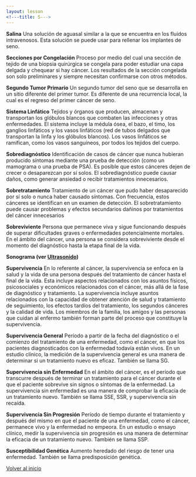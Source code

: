 ```yaml
---
layout: lesson
<!---title: S--->
---
```


<a name="top"></a>

**Salina**
Una solución de aguasal similar a la que se encuentra en los fluidos intravenosos. Esta solución se puede usar para rellenar los implantes de seno.

**Secciones por Congelación**
Proceso por medio del cual una sección de tejido de una biopsia quirúrgica se congela para poder estudiar una capa delgada y chequear si hay cáncer. Los resultados de la sección congelada son solo preliminares y siempre necesitan confirmarse con otros métodos. 

**Segundo Tumor Primario**
Un segundo tumor del seno que se desarrolla en un sitio diferente del primer tumor. Es diferente de una recurrencia local, la cual es el regreso del primer cáncer de seno.

**Sistema Linfático**
Tejidos y órganos que producen, almacenan y transportan los glóbulos blancos que combaten las infecciones y otras enfermedades. El sistema incluye la médula ósea, el bazo, el timo, los ganglios linfáticos y los vasos linfáticos (red de tubos delgados que transportan la linfa y los glóbulos blancos). Los vasos linfáticos se ramifican, como los vasos sanguíneos, por todos los tejidos del cuerpo.

**Sobrediagnóstico**
Identificación de casos de cáncer que nunca hubieran producido síntomas mediante una prueba de detección (como un mamograma o una prueba de PSA). Es posible que estos cánceres dejen de crecer o desaparezcan por sí solos. El sobrediagnóstico puede causar daños, como generar ansiedad o recibir tratamientos innecesarios.

**Sobretratamiento**
Tratamiento de un cáncer que pudo haber desaparecido por sí solo o nunca haber causado síntomas. Con frecuencia, estos cánceres se identifican en un examen de detección. El sobretratamiento puede causar problemas y efectos secundarios dañinos por tratamientos del cáncer innecesarios

**Sobreviviente**
Persona que permanece viva y sigue funcionando después de superar dificultades graves o enfermedades potencialmente mortales. En el ámbito del cáncer, una persona se considera sobreviviente desde el momento del diagnóstico hasta la etapa final de la vida.

**Sonograma (ver [Ultrasonido](https://scnslabutsa.github.io/myhthelperEduContent/Usp/index.html))**

**Supervivencia**
En lo referente al cáncer, la supervivencia se enfoca en la salud y la vida de una persona después del tratamiento de cáncer hasta el final de la vida. Esta incluye aspectos relacionados con los asuntos físicos, psicosociales y económicos relacionados con el cáncer, más allá de la fase de diagnóstico y tratamiento. La supervivencia incluye asuntos relacionados con la capacidad de obtener atención de salud y tratamiento de seguimiento, los efectos tardíos del tratamiento, los segundos cánceres y la calidad de vida. Los miembros de la familia, los amigos y las personas que cuidan al enfermo también forman parte del proceso que constituye la supervivencia.

**Supervivencia General**
Período a partir de la fecha del diagnóstico o el comienzo del tratamiento de una enfermedad, como el cáncer, en que los pacientes diagnosticados con la enfermedad todavía están vivos. En un estudio clínico, la medición de la supervivencia general es una manera de determinar si un tratamiento nuevo es eficaz. También se llama SG.

**Supervivencia sin Enfermedad**
En el ámbito del cáncer, es el período que transcurre después de terminar un tratamiento para el cáncer durante el que el paciente sobrevive sin signos o síntomas de la enfermedad. La supervivencia sin enfermedad es una manera de comprobar la eficacia de un tratamiento nuevo. También se llama SSE, SSR, y supervivencia sin recaída.

**Supervivencia Sin Progresión**
Período de tiempo durante el tratamiento y después del mismo en que el paciente de una enfermedad, como el cáncer, permanece vivo y la enfermedad no empeora. En un estudio o ensayo clínico, medir la supervivencia sin progresión es una manera de determinar la eficacia de un tratamiento nuevo. También se llama SSP.

**Susceptibilidad Genética**
Aumento heredado del riesgo de tener una enfermedad. También se llama predisposición genética.

<!--a href="#top">Volver arriba</a-->
<a href="https://scnslabutsa.github.io/myhthelperEduContent/Glossarysp/index.html">Volver al inicio</a>

